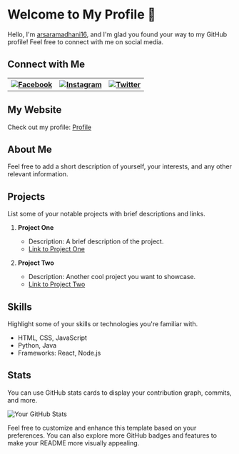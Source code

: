 # Welcome to My Profile 👋

Hello, I'm [arsaramadhani16](https://s.id/arsaramadhani16), and I'm glad you found your way to my GitHub profile! Feel free to connect with me on social media.

## Connect with Me

<table>
  <tr>
    <th>
      <a href="https://www.facebook.com/arsaramadhani16" target="_blank">
        <img src="https://img.shields.io/badge/Facebook-blue?style=for-the-badge&logo=facebook" alt="Facebook">
      </a>
    </th>
    <th>
      <a href="https://www.instagram.com/@arsaramadhani16/" target="_blank">
        <img src="https://img.shields.io/badge/Instagram-purple?style=for-the-badge&logo=instagram" alt="Instagram">
      </a>
    </th>
    <th>
      <a href="https://www.twitter.com/@arsaramadhani16/" target="_blank">
        <img src="https://img.shields.io/badge/Twitter-blue?style=for-the-badge&logo=twitter" alt="Twitter">
      </a>
    </th>
  </tr>
</table>

## My Website

Check out my profile: [Profile](https://s.id/arsaramadhani16)

## About Me

Feel free to add a short description of yourself, your interests, and any other relevant information.

## Projects

List some of your notable projects with brief descriptions and links.

1. **Project One**
   - Description: A brief description of the project.
   - [Link to Project One](https://github.com/your-username/project-one)

2. **Project Two**
   - Description: Another cool project you want to showcase.
   - [Link to Project Two](https://github.com/your-username/project-two)

## Skills

Highlight some of your skills or technologies you're familiar with.

- HTML, CSS, JavaScript
- Python, Java
- Frameworks: React, Node.js

## Stats

You can use GitHub stats cards to display your contribution graph, commits, and more.

![Your GitHub Stats](https://github-readme-stats.vercel.app/api?username=arsaramadhani16&show_icons=true&count_private=true)

Feel free to customize and enhance this template based on your preferences. You can also explore more GitHub badges and features to make your README more visually appealing.
